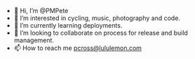 - 👋 Hi, I’m @PMPete
- 👀 I’m interested in cycling, music, photography and code.
- 🌱 I’m currently learning deployments.
- 💞️ I’m looking to collaborate on process for release and build management.
- 📫 How to reach me pcross@lululemon.com

<!---
PMPete/PMPete is a ✨ special ✨ repository because its `README.md` (this file) appears on your GitHub profile.
You can click the Preview link to take a look at your changes.
--->
